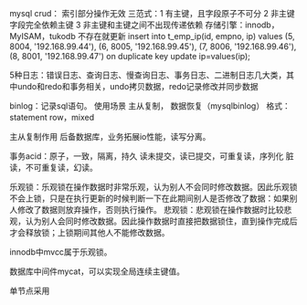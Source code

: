 mysql 
crud： 索引部分操作无效
三范式：1 有主键，且字段原子不可分
	2 非主键字段完全依赖主键
	3 非主键和主键之间不出现传递依赖
存储引擎：innodb，MyISAM，tukodb
不存在就更新
insert into t_emp_ip(id, empno, ip)
values (5, 8004, '192.168.99.44'),
       (6, 8005, '192.168.99.45'),
       (7, 8006, '192.168.99.46'),
       (8, 8001, '192.168.99.47')
on duplicate key update ip=values(ip);

5种日志：错误日志、查询日志、慢查询日志、事务日志、二进制日志几大类，其中undo和redo和事务相关，undo拷贝数据，redo记录修改并同步数据

binlog：记录sql语句。
使用场景 主从复制， 数据恢复（mysqlbinlog）
格式：statement row，mixed

主从复制作用
后备数据库，业务拓展io性能，读写分离。

事务acid：原子，一致，隔离，持久
读未提交，读已提交，可重复读，序列化
脏读，不可重复读，幻读。

乐观锁：乐观锁在操作数据时非常乐观，认为别人不会同时修改数据。因此乐观锁不会上锁，只是在执行更新的时候判断一下在此期间别人是否修改了数据：如果别人修改了数据则放弃操作，否则执行操作。
悲观锁：悲观锁在操作数据时比较悲观，认为别人会同时修改数据。因此操作数据时直接把数据锁住，直到操作完成后才会释放锁；上锁期间其他人不能修改数据。

innodb中mvcc属于乐观锁。

数据库中间件mycat，可以实现全局连续主键值。

单节点采用

